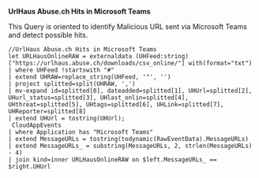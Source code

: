 **UrlHaus Abuse.ch Hits in Microsoft Teams**

This Query is oriented to identify Malicious URL sent via Microsoft Teams and detect possible hits.

```
//UrlHaus Abuse.ch Hits in Microsoft Teams
let URLHausOnlineRAW = externaldata (UHFeed:string) ["https://urlhaus.abuse.ch/downloads/csv_online/"] with(format="txt")
| where UHFeed !startswith "#"
| extend UHRAW=replace_string(UHFeed, '"', '')
| project splitted=split(UHRAW, ',')
| mv-expand id=splitted[0], dateadded=splitted[1], UHUrl=splitted[2], UHurl_status=splitted[3], UHlast_onlin=splitted[4], UHthreat=splitted[5], UHtags=splitted[6], UHLink=splitted[7], UHReporter=splitted[8]
| extend UHUrl = tostring(UHUrl);
 CloudAppEvents 
| where Application has "Microsoft Teams"
| extend MessageURLs = tostring(todynamic(RawEventData).MessageURLs)
| extend MessageURLs_ = substring(MessageURLs, 2, strlen(MessageURLs) - 4)
| join kind=inner URLHausOnlineRAW on $left.MessageURLs_ == $right.UHUrl
```
